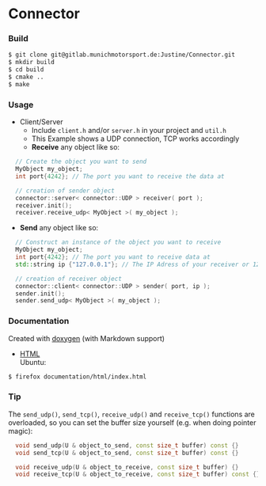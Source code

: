 
Connector
=========


### Build  
```bash
$ git clone git@gitlab.munichmotorsport.de:Justine/Connector.git 
$ mkdir build  
$ cd build  
$ cmake ..  
$ make  
```  

### Usage  
* Client/Server 
  * Include `client.h` and/or `server.h` in your project and `util.h`  
  * This Example shows a UDP connection, TCP works accordingly  
  * **Receive** any object like so:  

```c++
  // Create the object you want to send
  MyObject my_object;
  int port{4242}; // The port you want to receive the data at

  // creation of sender object
  connector::server< connector::UDP > receiver( port );
  receiver.init();  
  receiver.receive_udp< MyObject >( my_object );
```

  * **Send** any object like so:  

```c++
  // Construct an instance of the object you want to receive
  MyObject my_object;
  int port{4242}; // The port you want to receive data at
  std::string ip {"127.0.0.1"}; // The IP Adress of your receiver or 127.0.0.1 for localhost

  // creation of receiver object
  connector::client< connector::UDP > sender( port, ip );
  sender.init();
  sender.send_udp< MyObject >( my_object );
```

### Documentation  
Created with [doxygen](https://www.stack.nl/~dimitri/doxygen/ "Doxygen Website") (with Markdown support)  
  * [HTML](documentation/html/index.html)  
Ubuntu:  

```bash
$ firefox documentation/html/index.html
```


### Tip  
The `send_udp()`, `send_tcp()`, `receive_udp()` and `receive_tcp()` functions are overloaded, so you can set the buffer size yourself (e.g. when doing pointer magic):  
```c++
  void send_udp(U & object_to_send, const size_t buffer) const {}
  void send_tcp(U & object_to_send, const size_t buffer) const {}

  void receive_udp(U & object_to_receive, const size_t buffer) {}
  void receive_tcp(U & object_to_receive, const size_t buffer) const {}
```  
